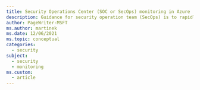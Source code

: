 ```yaml
---
title: Security Operations Center (SOC or SecOps) monitoring in Azure
description: Guidance for security operation team (SecOps) is to rapidly detect, prioritize, and triage potential attacks.
author: PageWriter-MSFT
ms.author: martinek
ms.date: 12/06/2021
ms.topic: conceptual
categories:
  - security
subject:
  - security
  - monitoring
ms.custom:
  - article
---
```

